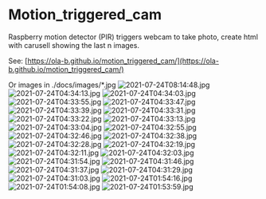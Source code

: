 # Motion_triggered_cam
Raspberry motion detector (PIR) triggers webcam to take photo, create html with carusell showing the last n images.

See: [https://ola-b.github.io/motion_triggered_cam/](https://ola-b.github.io/motion_triggered_cam/)


Or images in ./docs/images/*.jpg
![2021-07-24T08:14:48.jpg](https://github.com/Ola-B/motion_triggered_cam/blob/main/docs/images/2021-07-24T08:14:48.jpg "2021-07-24T08:14:48.jpg")
![2021-07-24T04:34:13.jpg](https://github.com/Ola-B/motion_triggered_cam/blob/main/docs/images/2021-07-24T04:34:13.jpg "2021-07-24T04:34:13.jpg")
![2021-07-24T04:34:03.jpg](https://github.com/Ola-B/motion_triggered_cam/blob/main/docs/images/2021-07-24T04:34:03.jpg "2021-07-24T04:34:03.jpg")
![2021-07-24T04:33:55.jpg](https://github.com/Ola-B/motion_triggered_cam/blob/main/docs/images/2021-07-24T04:33:55.jpg "2021-07-24T04:33:55.jpg")
![2021-07-24T04:33:47.jpg](https://github.com/Ola-B/motion_triggered_cam/blob/main/docs/images/2021-07-24T04:33:47.jpg "2021-07-24T04:33:47.jpg")
![2021-07-24T04:33:39.jpg](https://github.com/Ola-B/motion_triggered_cam/blob/main/docs/images/2021-07-24T04:33:39.jpg "2021-07-24T04:33:39.jpg")
![2021-07-24T04:33:31.jpg](https://github.com/Ola-B/motion_triggered_cam/blob/main/docs/images/2021-07-24T04:33:31.jpg "2021-07-24T04:33:31.jpg")
![2021-07-24T04:33:22.jpg](https://github.com/Ola-B/motion_triggered_cam/blob/main/docs/images/2021-07-24T04:33:22.jpg "2021-07-24T04:33:22.jpg")
![2021-07-24T04:33:13.jpg](https://github.com/Ola-B/motion_triggered_cam/blob/main/docs/images/2021-07-24T04:33:13.jpg "2021-07-24T04:33:13.jpg")
![2021-07-24T04:33:04.jpg](https://github.com/Ola-B/motion_triggered_cam/blob/main/docs/images/2021-07-24T04:33:04.jpg "2021-07-24T04:33:04.jpg")
![2021-07-24T04:32:55.jpg](https://github.com/Ola-B/motion_triggered_cam/blob/main/docs/images/2021-07-24T04:32:55.jpg "2021-07-24T04:32:55.jpg")
![2021-07-24T04:32:46.jpg](https://github.com/Ola-B/motion_triggered_cam/blob/main/docs/images/2021-07-24T04:32:46.jpg "2021-07-24T04:32:46.jpg")
![2021-07-24T04:32:38.jpg](https://github.com/Ola-B/motion_triggered_cam/blob/main/docs/images/2021-07-24T04:32:38.jpg "2021-07-24T04:32:38.jpg")
![2021-07-24T04:32:28.jpg](https://github.com/Ola-B/motion_triggered_cam/blob/main/docs/images/2021-07-24T04:32:28.jpg "2021-07-24T04:32:28.jpg")
![2021-07-24T04:32:19.jpg](https://github.com/Ola-B/motion_triggered_cam/blob/main/docs/images/2021-07-24T04:32:19.jpg "2021-07-24T04:32:19.jpg")
![2021-07-24T04:32:11.jpg](https://github.com/Ola-B/motion_triggered_cam/blob/main/docs/images/2021-07-24T04:32:11.jpg "2021-07-24T04:32:11.jpg")
![2021-07-24T04:32:03.jpg](https://github.com/Ola-B/motion_triggered_cam/blob/main/docs/images/2021-07-24T04:32:03.jpg "2021-07-24T04:32:03.jpg")
![2021-07-24T04:31:54.jpg](https://github.com/Ola-B/motion_triggered_cam/blob/main/docs/images/2021-07-24T04:31:54.jpg "2021-07-24T04:31:54.jpg")
![2021-07-24T04:31:46.jpg](https://github.com/Ola-B/motion_triggered_cam/blob/main/docs/images/2021-07-24T04:31:46.jpg "2021-07-24T04:31:46.jpg")
![2021-07-24T04:31:37.jpg](https://github.com/Ola-B/motion_triggered_cam/blob/main/docs/images/2021-07-24T04:31:37.jpg "2021-07-24T04:31:37.jpg")
![2021-07-24T04:31:29.jpg](https://github.com/Ola-B/motion_triggered_cam/blob/main/docs/images/2021-07-24T04:31:29.jpg "2021-07-24T04:31:29.jpg")
![2021-07-24T04:31:03.jpg](https://github.com/Ola-B/motion_triggered_cam/blob/main/docs/images/2021-07-24T04:31:03.jpg "2021-07-24T04:31:03.jpg")
![2021-07-24T01:54:16.jpg](https://github.com/Ola-B/motion_triggered_cam/blob/main/docs/images/2021-07-24T01:54:16.jpg "2021-07-24T01:54:16.jpg")
![2021-07-24T01:54:08.jpg](https://github.com/Ola-B/motion_triggered_cam/blob/main/docs/images/2021-07-24T01:54:08.jpg "2021-07-24T01:54:08.jpg")
![2021-07-24T01:53:59.jpg](https://github.com/Ola-B/motion_triggered_cam/blob/main/docs/images/2021-07-24T01:53:59.jpg "2021-07-24T01:53:59.jpg")
